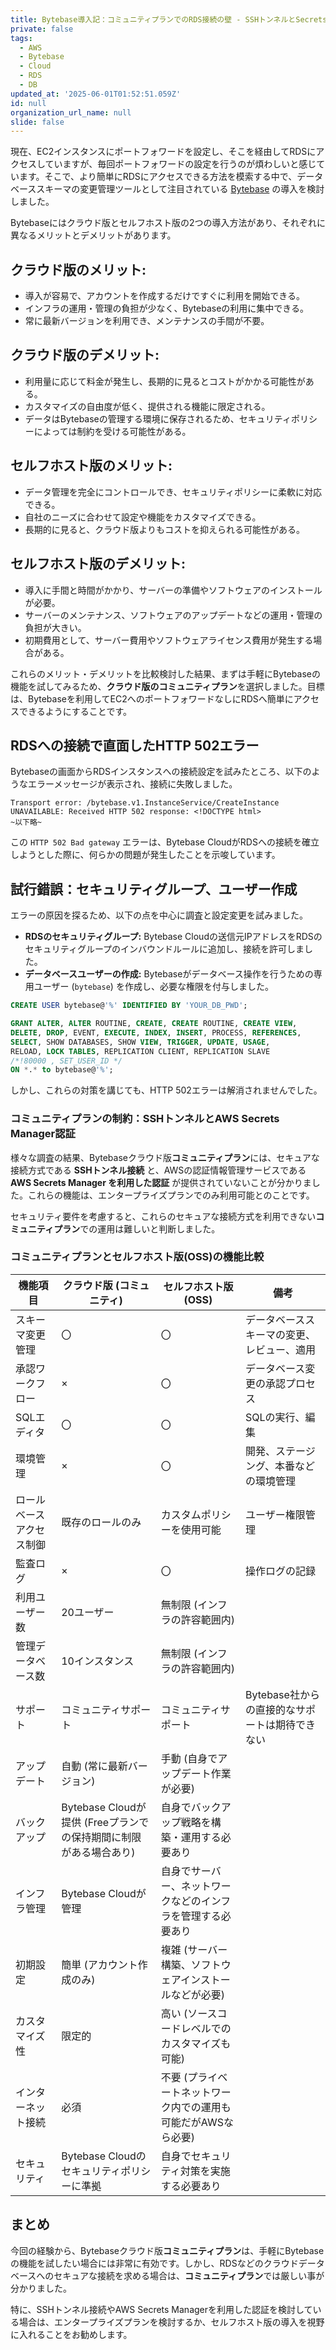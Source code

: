 ```yaml
---
title: Bytebase導入記：コミュニティプランでのRDS接続の壁 - SSHトンネルとSecrets Manager認証の制約
private: false
tags:
  - AWS
  - Bytebase
  - Cloud
  - RDS
  - DB
updated_at: '2025-06-01T01:52:51.059Z'
id: null
organization_url_name: null
slide: false
---
```


現在、EC2インスタンスにポートフォワードを設定し、そこを経由してRDSにアクセスしていますが、毎回ポートフォワードの設定を行うのが煩わしいと感じています。そこで、より簡単にRDSにアクセスできる方法を模索する中で、データベーススキーマの変更管理ツールとして注目されている [Bytebase](https://www.bytebase.com/) の導入を検討しました。

Bytebaseにはクラウド版とセルフホスト版の2つの導入方法があり、それぞれに異なるメリットとデメリットがあります。

## **クラウド版のメリット:**

* 導入が容易で、アカウントを作成するだけですぐに利用を開始できる。
* インフラの運用・管理の負担が少なく、Bytebaseの利用に集中できる。
* 常に最新バージョンを利用でき、メンテナンスの手間が不要。

## **クラウド版のデメリット:**

* 利用量に応じて料金が発生し、長期的に見るとコストがかかる可能性がある。
* カスタマイズの自由度が低く、提供される機能に限定される。
* データはBytebaseの管理する環境に保存されるため、セキュリティポリシーによっては制約を受ける可能性がある。

## **セルフホスト版のメリット:**

* データ管理を完全にコントロールでき、セキュリティポリシーに柔軟に対応できる。
* 自社のニーズに合わせて設定や機能をカスタマイズできる。
* 長期的に見ると、クラウド版よりもコストを抑えられる可能性がある。

## **セルフホスト版のデメリット:**

* 導入に手間と時間がかかり、サーバーの準備やソフトウェアのインストールが必要。
* サーバーのメンテナンス、ソフトウェアのアップデートなどの運用・管理の負担が大きい。
* 初期費用として、サーバー費用やソフトウェアライセンス費用が発生する場合がある。

これらのメリット・デメリットを比較検討した結果、まずは手軽にBytebaseの機能を試してみるため、**クラウド版のコミュニティプラン**を選択しました。目標は、Bytebaseを利用してEC2へのポートフォワードなしにRDSへ簡単にアクセスできるようにすることです。

## RDSへの接続で直面したHTTP 502エラー

Bytebaseの画面からRDSインスタンスへの接続設定を試みたところ、以下のようなエラーメッセージが表示され、接続に失敗しました。

```
Transport error: /bytebase.v1.InstanceService/CreateInstance UNAVAILABLE: Received HTTP 502 response: <!DOCTYPE html>
~以下略~
```

この `HTTP 502 Bad gateway` エラーは、Bytebase CloudがRDSへの接続を確立しようとした際に、何らかの問題が発生したことを示唆しています。

## 試行錯誤：セキュリティグループ、ユーザー作成

エラーの原因を探るため、以下の点を中心に調査と設定変更を試みました。

* **RDSのセキュリティグループ:** Bytebase Cloudの送信元IPアドレスをRDSのセキュリティグループのインバウンドルールに追加し、接続を許可しました。
* **データベースユーザーの作成:** Bytebaseがデータベース操作を行うための専用ユーザー (`bytebase`) を作成し、必要な権限を付与しました。

```sql
CREATE USER bytebase@'%' IDENTIFIED BY 'YOUR_DB_PWD';

GRANT ALTER, ALTER ROUTINE, CREATE, CREATE ROUTINE, CREATE VIEW,
DELETE, DROP, EVENT, EXECUTE, INDEX, INSERT, PROCESS, REFERENCES,
SELECT, SHOW DATABASES, SHOW VIEW, TRIGGER, UPDATE, USAGE,
RELOAD, LOCK TABLES, REPLICATION CLIENT, REPLICATION SLAVE
/*!80000 , SET_USER_ID */
ON *.* to bytebase@'%';
```

しかし、これらの対策を講じても、HTTP 502エラーは解消されませんでした。

### コミュニティプランの制約：SSHトンネルとAWS Secrets Manager認証

様々な調査の結果、Bytebaseクラウド版**コミュニティプラン**には、セキュアな接続方式である **SSHトンネル接続** と、AWSの認証情報管理サービスである **AWS Secrets Manager を利用した認証** が提供されていないことが分かりました。これらの機能は、エンタープライズプランでのみ利用可能とのことです。

セキュリティ要件を考慮すると、これらのセキュアな接続方式を利用できない**コミュニティプラン**での運用は難しいと判断しました。

### コミュニティプランとセルフホスト版(OSS)の機能比較

| 機能項目                     | クラウド版 (コミュニティ)                                  | セルフホスト版 (OSS)                                 | 備考                                                                                                                               |
|------------------------------|----------------------------------------------------|------------------------------------------------------|-----------------------------------------------------------------------------------------------------------------------------------|
| スキーマ変更管理             | 〇                                                 | 〇                                                   | データベーススキーマの変更、レビュー、適用                                                                                                  |
| 承認ワークフロー             | ×                                                 | 〇                                                   | データベース変更の承認プロセス                                                                                                        |
| SQLエディタ                  | 〇                                                 | 〇                                                   | SQLの実行、編集                                                                                                                      |
| 環境管理                     | ×                                                 | 〇                                                   | 開発、ステージング、本番などの環境管理                                                                                                    |
| ロールベースアクセス制御      | 既存のロールのみ                                         | カスタムポリシーを使用可能                                  | ユーザー権限管理                                                                                                                    |
| 監査ログ                     | ×                                                 | 〇                                                   | 操作ログの記録                                                                                                                      |
| 利用ユーザー数               | 20ユーザー                                             | 無制限 (インフラの許容範囲内)                          |                                                                                                                                 |
| 管理データベース数             | 10インスタンス                                            | 無制限 (インフラの許容範囲内)                          |                                                                                                                                 |
| サポート                     | コミュニティサポート                                 | コミュニティサポート                                 | Bytebase社からの直接的なサポートは期待できない                                                                                             |
| アップデート                 | 自動 (常に最新バージョン)                            | 手動 (自身でアップデート作業が必要)                    |                                                                                                                                 |
| バックアップ                 | Bytebase Cloudが提供 (Freeプランでの保持期間に制限がある場合あり) | 自身でバックアップ戦略を構築・運用する必要あり        |                                                                                                                                 |
| インフラ管理                 | Bytebase Cloudが管理                                 | 自身でサーバー、ネットワークなどのインフラを管理する必要あり |                                                                                                                                 |
| 初期設定                     | 簡単 (アカウント作成のみ)                            | 複雑 (サーバー構築、ソフトウェアインストールなどが必要) |                                                                                                                                 |
| カスタマイズ性               | 限定的                                             | 高い (ソースコードレベルでのカスタマイズも可能)          |                                                                                                                                 |
| インターネット接続           | 必須                                               | 不要 (プライベートネットワーク内での運用も可能だがAWSなら必要)        |                                                                                                                                 |
| セキュリティ                 | Bytebase Cloudのセキュリティポリシーに準拠             | 自身でセキュリティ対策を実施する必要あり              |                                                                                                                                 |

## まとめ

今回の経験から、Bytebaseクラウド版**コミュニティプラン**は、手軽にBytebaseの機能を試したい場合には非常に有効です。しかし、RDSなどのクラウドデータベースへのセキュアな接続を求める場合は、**コミュニティプラン**では厳しい事が分かりました。

特に、SSHトンネル接続やAWS Secrets Managerを利用した認証を検討している場合は、エンタープライズプランを検討するか、セルフホスト版の導入を視野に入れることをお勧めします。
